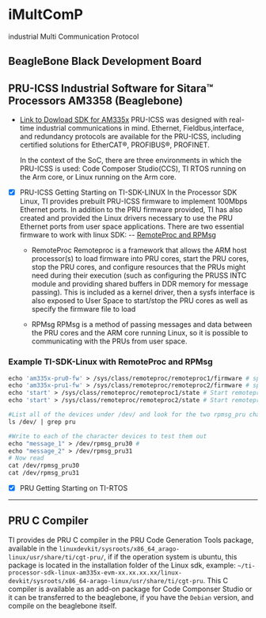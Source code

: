 
# iMultComP
industrial Multi Communication Protocol


## BeagleBone Black Development Board


## PRU-ICSS Industrial Software for Sitara™ Processors AM3358 (Beaglebone)
- [Link to Dowload SDK for AM335x](https://www.ti.com/tool/PROCESSOR-SDK-AM335X)
PRU-ICSS was designed with real-time industrial communications in mind. Ethernet, Fieldbus,interface, and redundancy protocols are available for the PRU-ICSS, including certified solutions for EtherCAT®, PROFIBUS®, PROFINET. 

    In the context of the SoC, there are three environments in which the PRU-ICSS is used: Code Composer Studio(CCS), TI RTOS running on the Arm core, or Linux running on the Arm core.

- [x] PRU-ICSS Getting Starting on TI-SDK-LINUX
    In the Processor SDK Linux, TI provides prebuilt PRU-ICSS firmware to implement 100Mbps Ethernet
ports. In addition to the PRU firmware provided, TI has also created and provided the Linux drivers necessary to use the PRU Ethernet ports from user space applications.
There are two essential firmware to work with linux SDK: 
-- [RemoteProc and RPMsg](http://software-dl.ti.com/processor-sdk-linux/esd/docs/latest/linux/Foundational_Components_PRU-ICSS_PRU_ICSSG.html#remoteproc-and-rpmsg)
    - RemoteProc
       Remoteproc is a framework that allows the ARM host processor(s) to load firmware into PRU cores, start the PRU cores, stop the PRU cores, and configure resources that the PRUs might need during their execution (such as configuring the PRUSS INTC module and providing shared buffers in DDR memory for message passing).
        This is included as a kernel driver, then a sysfs interface is also exposed to User Space to start/stop the PRU cores as well as specify the firmware file to load

    - RPMsg 
        RPMsg is a method of passing messages and data between the PRU cores and the ARM core running Linux, so it is possible to communicating with the PRUs from user space. 
### Example TI-SDK-Linux with RemoteProc and RPMsg
```Makefile
echo 'am335x-pru0-fw' > /sys/class/remoteproc/remoteproc1/firmware # specify the name of the firmware to be loaded PRU0
echo 'am335x-pru1-fw' > /sys/class/remoteproc/remoteproc2/firmware # specify the name of the firmware to be loaded PRU1
echo 'start' > /sys/class/remoteproc/remoteproc1/state # Start remoteproc1 
echo 'start' > /sys/class/remoteproc/remoteproc2/state # Start remoteproc1 

#List all of the devices under /dev/ and look for the two rpmsg_pru character devices
ls /dev/ | grep pru

#Write to each of the character devices to test them out
echo "message_1" > /dev/rpmsg_pru30 #
echo "message_2" > /dev/rpmsg_pru31
# Now read
cat /dev/rpmsg_pru30
cat /dev/rpmsg_pru31
```
- [x] PRU Getting Starting on TI-RTOS 


-------------
## PRU C Compiler 

TI provides de PRU C compiler in the PRU Code Generation Tools package, available in the `linuxdevkit/sysroots/x86_64_arago-linux/usr/share/ti/cgt-pru/`, if if the operation system is ubuntu, this package is located in the installation folder of the Linux sdk, example: `~/ti-processor-sdk-linux-am335x-evm-xx.xx.xx.xx/linux-devkit/sysroots/x86_64-arago-linux/usr/share/ti/cgt-pru`. This C compiler is available as an add-on package for Code Componser Studio or it can be transferred to the beaglebone, if you have the `Debian` version, and compile on the beaglebone itself.


